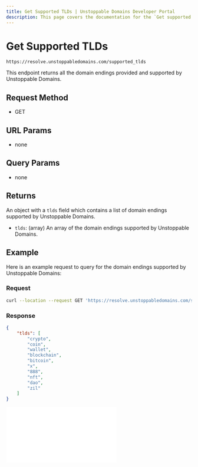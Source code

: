 ```yaml
---
title: Get Supported TLDs | Unstoppable Domains Developer Portal
description: This page covers the documentation for the `Get supported TLDs` endpoint.
---
```


# Get Supported TLDs

```
https://resolve.unstoppabledomains.com/supported_tlds
```

This endpoint returns all the domain endings provided and supported by Unstoppable Domains.

## Request Method

* GET

## URL Params

* none

## Query Params

* none

## Returns

An object with a `tlds` field which contains a list of domain endings supported by Unstoppable Domains.

* `tlds`: (array) An array of the domain endings supported by Unstoppable Domains.

## Example

Here is an example request to query for the domain endings supported by Unstoppable Domains:

### Request

```bash
curl --location --request GET 'https://resolve.unstoppabledomains.com/supported_tlds'
```

### Response

```json
{
    "tlds": [
        "crypto",
        "coin",
        "wallet",
        "blockchain",
        "bitcoin",
        "x",
        "888",
        "nft",
        "dao",
        "zil"
    ]
}
```

<embed src="/snippets/_discord.md" />
